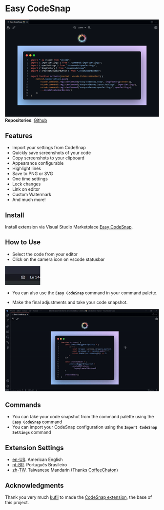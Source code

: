 # Easy CodeSnap

![Banner](https://raw.githubusercontent.com/ArthurLobopro/easy-codesnap/main/screenshots/banner.png)
**Repositories**: [Github](https://github.com/ArthurLobopro/easy-codesnap)

## Features

- Import your settings from CodeSnap
- Quickly save screenshots of your code
- Copy screenshots to your clipboard
- Appearance configurable
- Highlight lines
- Save to PNG or SVG
- One time settings
- Lock changes
- Link on editor
- Custom Watermark
- And much more!

## Install

Install extension via Visual Studio Marketplace [Easy CodeSnap](https://marketplace.visualstudio.com/items?itemName=ArthurLobo.easy-codesnap).

## How to Use

- Select the code from your editor
- Click on the camera icon on vscode statusbar

![icon screenshot](https://raw.githubusercontent.com/ArthurLobopro/easy-codesnap/master/screenshots/screenshot-icon.png)

- You can also use the **`Easy CodeSnap`** command in your command palette.

- Make the final adjustments and take your code snapshot.

![gif](https://raw.githubusercontent.com/ArthurLobopro/easy-codesnap/main/screenshots/one-time-config.gif)

## Commands

- You can take your code snapshot from the command palette using the **`Easy CodeSnap`** command
- You can import your CodeSnap configuration using the **`Import CodeSnap Settings`** command

## Extension Settings

- [en-US](./package.nls.json). American English
- [pt-BR](./package.nls.pt-br.json). Português Brasileiro
- [zh-TW](./package.nls.zh-tw.json). Taiwanese Mandarin (Thanks [CoffeeChaton](https://github.com/CoffeeChaton))

## Acknowledgments

Thank you very much [kufii](https://github.com/kufii/) to made the [CodeSnap extension](https://github.com/kufii/CodeSnap), the base of this project.

